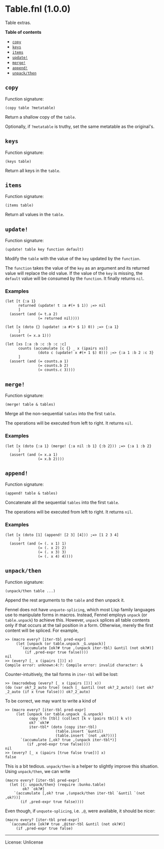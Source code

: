 # Table.fnl (1.0.0)
Table extras.

**Table of contents**

- [`copy`](#copy)
- [`keys`](#keys)
- [`items`](#items)
- [`update!`](#update)
- [`merge!`](#merge)
- [`append!`](#append)
- [`unpack/then`](#unpackthen)

## `copy`
Function signature:

```
(copy table ?metatable)
```

Return a shallow copy of the `table`.

Optionally, if `?metatable` is truthy, set the same metatable as the original's.

## `keys`
Function signature:

```
(keys table)
```

Return all keys in the `table`.

## `items`
Function signature:

```
(items table)
```

Return all values in the `table`.

## `update!`
Function signature:

```
(update! table key function default)
```

Modify the `table` with the value of the `key` updated by the `function`.

The `function` takes the value of the `key` as an argument and its
returned value will replace the old value.
If the value of the `key` is missing, the `default` value will be
consumed by the `function`.
It finally returns `nil`.

### Examples

```fennel
(let [t {:a 1}
      returned (update! t :a #(+ $ 1)) ;=> nil
      ]
  (assert (and (= t.a 2)
               (= returned nil))))

(let [x (doto {} (update! :a #(+ $ 1) 0)) ;=> {:a 1}
      ]
  (assert (= x.a 1)))

(let [xs [:a :b :c :b :c :c]
      counts (accumulate [c {} _ x (ipairs xs)]
               (doto c (update! x #(+ 1 $) 0))) ;=> {:a 1 :b 2 :c 3}
      ]
  (assert (and (= counts.a 1)
               (= counts.b 2)
               (= counts.c 3))))
```

## `merge!`
Function signature:

```
(merge! table & tables)
```

Merge all the non-sequential `tables` into the first `table`.

The operations will be executed from left to right.
It returns `nil`.

### Examples

```fennel
(let [x (doto {:a 1} (merge! {:a nil :b 1} {:b 2})) ;=> {:a 1 :b 2}
      ]
  (assert (and (= x.a 1)
               (= x.b 2))))
```

## `append!`
Function signature:

```
(append! table & tables)
```

Concatenate all the sequential `tables` into the first `table`.

The operations will be executed from left to right.
It returns `nil`.

### Examples

```fennel
(let [x (doto [1] (append! [2 3] [4])) ;=> [1 2 3 4]
      ]
  (assert (and (= (. x 1) 1)
               (= (. x 2) 2)
               (= (. x 3) 3)
               (= (. x 4) 4))))
```

## `unpack/then`
Function signature:

```
(unpack/then table ...)
```

Append the rest arguments to the `table` and then unpack it.

Fennel does not have `unquote-splicing`, which most Lisp family languages use to
manipulate forms in macros. Instead, Fennel employs `unpack` (or `table.unpack`) to
achieve this. However, `unpack` splices all table contents only if that occurs at the
tail position in a form. Otherwise, merely the first content will be spliced.
For example,

```fennel
>> (macro every? [iter-tbl pred-expr]
     (let [unpack (or table.unpack _G.unpack)]
       `(accumulate [ok?# true ,(unpack iter-tbl) &until (not ok?#)]
         (if ,pred-expr true false))))
nil
>> (every? [_ x (ipairs [])] x)
Compile error: unknown:4:?: Compile error: invalid character: &
```

Counter-intuitively, the tail forms in `iter-tbl` will be lost:

```fennel
>> (macrodebug (every? [_ x (ipairs [])] x))
(do (var ok?_2_auto true) (each [_ &until (not ok?_2_auto)] (set ok?_2_auto (if x true false))) ok?_2_auto)
```

To be correct, we may want to write a kind of

```fennel
>> (macro every? [iter-tbl pred-expr]
     (let [unpack (or table.unpack _G.unpack)
           copy (fn [tbl] (collect [k v (pairs tbl)] k v))
           ok? `ok?#
           iter-tbl* (doto (copy iter-tbl)
                       (table.insert `&until)
                       (table.insert `(not ,ok?)))]
       `(accumulate [,ok? true ,(unpack iter-tbl*)]
          (if ,pred-expr true false))))
nil
>> (every? [_ x (ipairs [true false true])] x)
false
```

This is a bit tedious. `unpack/then` is a helper to slightly improve this situation.
Using `unpack/then`, we can write

```fennel
(macro every? [iter-tbl pred-expr]
  (let [{: unpack/then} (require :bunko.table)
        ok? `ok?#]
    `(accumulate [,ok? true ,(unpack/then iter-tbl `&until `(not ,ok?))]
       (if ,pred-expr true false))))
```

Even though, if `unquote-splicing`, i.e. `,@`, were available, it should be nicer:

```fennel
(macro every? [iter-tbl pred-expr]
  `(accumulate [ok?# true ,@iter-tbl &until (not ok?#)]
     (if ,pred-expr true false)
```


---

License: Unlicense


<!-- Generated with Fenneldoc 1.0.1-dev-7960056
     https://gitlab.com/andreyorst/fenneldoc -->
